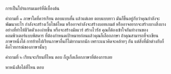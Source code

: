 การเป็นโปรแกรมเมอร์ที่ดีเบื้องต้น

คำถามที่ ๑ ภาษาใดที่ควรเรียน
ตอบแบบสั้น แล้วแต่เลย
ตอบแบบยาว มันก็ขึ้นอยู่กับว่าคุณกำลังจะพัฒนาอะไร กำลังจะสร้างเว็บไซต์ไหม หรืออาจกำลังจะสร้างบอทเกมส์ หรืออาจอยากจะสร้างบางสิ่งบางอย่างที่ทำให้ชีวิตตัวเองง่ายขึ้น หรือจะสร้างมัลแวร์ สร้างไวรัส คุณก็ต้องเข้าใจกันทำงานของคอมพิวเตอร์แบบพิสดาร ที่ต้องกำหนดเป้าหมายก่อนแล้วคุณก็เลือกภาษา ถ้าคุณสามารถที่จะเขียนภาษาหนึ่งได้ การย้ายไปเรียนภาษาอื่นก็ไม่ยากมากนัก เพราะแนวคิดจะคล้ายๆ กัน แต่สิ่งที่มักต่างกับก็คือไวยกรณ์ของภาษานั้นๆ

คำถามที่ ๒ เรียนจะเรียนที่ไหน
ตอบ ก็กูเกิ้ลเลือกภาษาที่ต้องการเลย 

หาหนังสือได้ที่ไหน
ตอบ 
